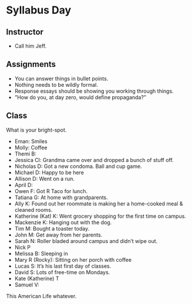 # Syllabus Day

## Instructor

* Call him Jeff.

## Assignments

* You can answer things in bullet points.
* Nothing needs to be wildly formal.
* Response essays should be showing you working through things.
* ”How do you, at day zero, would define propaganda?”

## Class

What is your bright-spot.

* Eman: Smiles
* Molly: Coffee
* Themi B: 
* Jessica Cl: Grandma came over and dropped a bunch of stuff off.
* Nicholas D: Got a new condoma. Ball and cup game. 
* Michael D: Happy to be here
* Allison D: Went on a run.
* April D:
* Owen F: Got R Taco for lunch.
* Tatiana G: At home with grandparents.
* Ally K: Found out her roommate is making her a home-cooked meal & cleaned rooms.
* Katherine \(Kat\) K: Went grocery shopping for the first time on campus.
* Mackenzie K: Hanging out with the dog.
* Tim M: Bought a toaster today.
* John M: Get away from her parents.
* Sarah N: Roller bladed around campus and didn’t wipe out.
* Nick P
* Melissa B: Sleeping in
* Mary R \(Rocky\): Sitting on her porch with coffee
* Lucas S: It’s his last first day of classes.
* David S: Lots of free-time on Mondays.
* Kate \(Katherine\) T
* Samuel V: 

This American Life whatever. 

